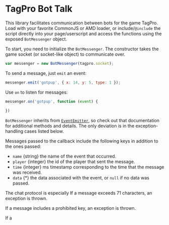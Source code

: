 # TagPro Bot Talk

This library facilitates communication between bots for the game TagPro. Load with your favorite CommonJS or AMD loader, or include/`@include` the script directly into your page/userscript and access the functions using the exposed `BotMessenger` object.

To start, you need to initialize the `BotMessenger`. The constructor takes the game socket (or socket-like object) to communicate over.

```javascript
var messenger = new BotMessenger(tagpro.socket);
```

To send a message, just `emit` an event:

```javascript
messenger.emit('gotpup', { x: 14, y: 5, type: 1 });
```

Use `on` to listen for messages:

```javascript
messenger.on('gotpup', function (event) {
    
})
```

`BotMessenger` inherits from [`EventEmitter`](https://nodejs.org/api/events.html#events_class_events_eventemitter), so check out that documentation for additional methods and details. The only deviation is in the exception-handling cases listed below.

Messages passed to the callback include the following keys in addition to the ones passed:
* `name` {string} the name of the event that occurred.
* `player` {integer} the id of the player that sent the message.
* `time` {integer} ms timestamp corresponding to the time that the message was received.
* `data` {*} the data associated with the event, or `null` if no data was passed.

The chat protocol is especially 
If a message exceeds 71 characters, an exception is thrown.

If a message includes a prohibited key, an exception is thrown.

If a 
